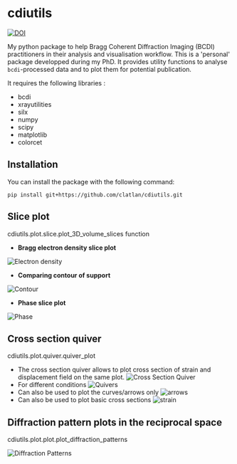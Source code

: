 # cdiutils

[![DOI](https://zenodo.org/badge/360442527.svg)](https://zenodo.org/badge/latestdoi/360442527)

My python package to help Bragg Coherent Diffraction Imaging (BCDI) practitioners in their analysis and visualisation workflow. This is a 'personal' package developped during my PhD. It provides utility functions to analyse ``bcdi``-processed data and to plot them for potential publication.

It requires the following libraries :

* bcdi
* xrayutilities
* silx
* numpy
* scipy
* matplotlib
* colorcet

## Installation

You can install the package with the following command:
```
pip install git+https://github.com/clatlan/cdiutils.git
```

## Slice plot

cdiutils.plot.slice.plot_3D_volume_slices function

* **Bragg electron density slice plot**

![Electron density](https://github.com/clatlan/cdiutils/blob/master/images/electron_density.png)

* **Comparing contour of support**

![Contour](https://github.com/clatlan/cdiutils/blob/master/images/contour.png)

* **Phase slice plot**

![Phase](https://github.com/clatlan/cdiutils/blob/master/images/phase.png)

## Cross section quiver

cdiutils.plot.quiver.quiver_plot

* The cross section quiver allows to plot cross section of strain and displacement field on the same plot.
  ![Cross Section Quiver](https://github.com/clatlan/cdiutils/blob/master/images/cross_section_quiver.png)
* For different conditions
  ![Quivers](https://github.com/clatlan/cdiutils/blob/master/images/multi_cross_sections.png)
* Can also be used to plot the curves/arrows only
  ![arrows](https://github.com/clatlan/cdiutils/blob/master/images/arrows.png)
* Can also be used to plot basic cross sections
  ![strain](https://github.com/clatlan/cdiutils/blob/master/images/strain.png)

## Diffraction pattern plots in the reciprocal space

cdiutils.plot.plot.plot_diffraction_patterns

![Diffraction Patterns](https://github.com/clatlan/cdiutils/blob/master/images/diffraction_patterns.png)
